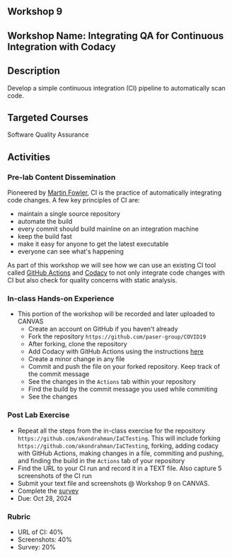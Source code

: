 ## Workshop 9

## Workshop Name: Integrating QA for Continuous Integration with Codacy

## Description 

Develop a simple continuous integration (CI) pipeline to automatically scan code. 
 
## Targeted Courses 

Software Quality Assurance 

## Activities 

### Pre-lab Content Dissemination 

Pioneered by [Martin Fowler](https://martinfowler.com/), CI is the practice of automatically integrating code changes. A few key principles of CI are: 
- maintain a single source repository
- automate the build
- every commit should build mainline on an integration machine
- keep the build fast
- make it easy for anyone to get the latest executable
- everyone can see what's happening 

As part of this workshop we will see how we can use an existing CI tool called [GitHub Actions](https://github.com/features/actions) and [Codacy](https://github.com/marketplace/actions/codacy-analysis-cli) to not only integrate code changes with CI but also check for quality concerns with static analysis. 

### In-class Hands-on Experience 

- This portion of the workshop will be recorded and later uploaded to CANVAS
   - Create an account on GitHub if you haven't already 
   - Fork the repository `https://github.com/paser-group/COVID19` 
   - After forking, clone the repository 
   - Add Codacy with GitHub Actions using the instructions [here](https://github.com/marketplace/actions/codacy-analysis-cli) 
   - Create a minor change in any file 
   - Commit and push the file on your forked repository. Keep track of the commit message 
   - See the changes in the `Actions` tab within your repository 
   - Find the build by the commit message you used while commiting 
   - See the changes 

### Post Lab Exercise 
- Repeat all the steps from the in-class exercise for the repository `https://github.com/akondrahman/IaCTesting`. This will include forking `https://github.com/akondrahman/IaCTesting`, forking, adding codacy with GitHub Actions, making changes in a  file, commiting and pushing, and finding the build in the `Actions` tab of your repository   
- Find the URL to your CI run and record it in a TEXT file. Also capture 5 screenshots of the CI run 
- Submit your text file and screenshots @ Workshop 9 on CANVAS. 
- Complete the [survey](https://auburn.qualtrics.com/jfe/form/SV_cAOhdjfti78MVls)
- Due: Oct 28, 2024

### Rubric 

- URL of CI: 40%
- Screenshots: 40%
- Survey: 20% 